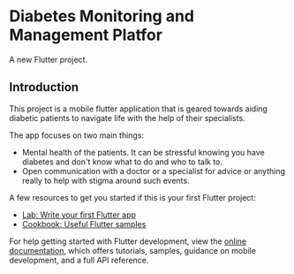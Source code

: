 # Diabetes Monitoring and Management Platfor

A new Flutter project.

## Introduction

This project is a mobile flutter application that is geared towards aiding diabetic patients to navigate life
with the help of their specialists.

The app focuses on two main things:
- Mental health of the patients. It can be stressful knowing you have diabetes and don't know what to do and who to talk to.
- Open communication with a doctor or a specialist for advice or anything really to help with stigma around such events.

A few resources to get you started if this is your first Flutter project:

- [Lab: Write your first Flutter app](https://docs.flutter.dev/get-started/codelab)
- [Cookbook: Useful Flutter samples](https://docs.flutter.dev/cookbook)

For help getting started with Flutter development, view the
[online documentation](https://docs.flutter.dev/), which offers tutorials,
samples, guidance on mobile development, and a full API reference.
